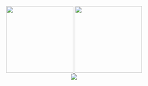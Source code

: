 <a href="https://github.com/geoe9">
    <div align="center">
        <img height="180em" src="https://github-readme-stats-three-sepia.vercel.app/api?username=geoe9&show_icons=true&theme=graywhite" />
        <img height="180em" src="https://github-readme-stats-three-sepia.vercel.app/api/top-langs/?username=geoe9&layout=compact&theme=graywhite" />
    </div>
    <div align="center">
        <img src="https://github-readme-stats-three-sepia.vercel.app/api/wakatime?username=@geo9&theme=graywhite" />
    </div>
</a>
